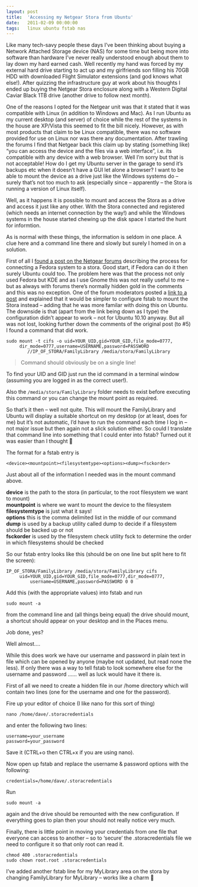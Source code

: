 ```yaml
---
layout: post
title:  'Accessing my Netgear Stora from Ubuntu'
date:   2011-02-09 00:00:00
tags:   linux ubuntu fstab nas
---
```

Like many tech-savy people these days I’ve been thinking about buying a Network Attached Storage device (NAS) for some time but being more into software than hardware I’ve never really understood enough about them to lay down my hard earned cash. Well recently my hand was forced by my external hard drive starting to act up and my girlfriends son filling his 70GB HDD with downloaded Flight Simulator extensions (and god knows what else!). After quizzing the infrastructure guy at work about his thoughts I ended up buying the Netgear Stora enclosure along with a Western Digital Caviar Black 1TB drive (another drive to follow next month).
<!--more-->
One of the reasons I opted for the Netgear unit was that it stated that it was compatible with Linux (in addition to Windows and Mac). As I run Ubuntu as my current desktop (and server) of choice while the rest of the systems in the house are XP/Vista this seemed to fit the bill nicely. However, as with most products that claim to be Linux compatible, there was no software provided for use on Linux nor was there any documentation. After trawling the forums I find that Netgear back this claim up by stating (something like) “you can access the device and the files via a web interface”, i.e. its compatible with any device with a web browser. Well I’m sorry but that is not acceptable! How do I get my Ubuntu server in the garage to send it’s backups etc when it doesn’t have a GUI let alone a browser? I want to be able to mount the device as a drive just like the Windows systems do – surely that’s not too much to ask (especially since – apparently – the Stora is running a version of Linux itself).
 
Well, as it happens it is possible to mount and access the Stora as a drive and access it just like any other.
With the Stora connected and registered (which needs an internet connection by the way!) and while the Windows systems in the house started chewing up the disk space I started the hunt for informtion.
 
As is normal with these things, the information is seldom in one place. A clue here and a command line there and slowly but surely I homed in on a solution.
 
First of all I <a href='http://forum1.netgear.com/showthread.php?t=45388' target='_blank'>found a post on the Netgear forums</a> describing the process for connecting a Fedora system to a stora. Good start, if Fedora can do it then surely Ubuntu could too. The problem here was that the process not only used Fedora but KDE and as I use Gnome this was not really useful to me – but as always with forums there’s normally hidden gold in the comments and this was no exception. One of the forum moderators posted a <a href='hipservforums.axentra.com/viewtopic.php?f=23&t=426&p=1930&hilit=fstab#p1930' target='_blank'>link to a post</a> and explained that it would be simpler to configure fstab to mount the Stora instead – adding that he was more familar with doing this on Ubuntu. The downside is that (apart from the link being down as I type) the configuration didn’t appear to work – not for Ubuntu 10.10 anyway. But all was not lost, looking further down the comments of the original post (to #5) I found a command that did work.

```
sudo mount -t cifs -o uid=YOUR_UID,gid=YOUR_GID,file_mode=0777,
     dir_mode=0777,username=USERNAME,password=PASSWORD
        //IP_OF_STORA/FamilyLibrary /media/stora/FamilyLibrary
```
>Command should obviously be on a single line!

To find your UID and GID just run the id command in a terminal window (assuming you are logged in as the correct user!).
 
Also the `/media/stora/FamilyLibrary` folder needs to exist before executing this command or you can change the mount point as required.
 
So that’s it then – well not quite. This will mount the FamilyLibrary and Ubuntu will display a suitable shortcut on my desktop (or at least, does for me) but it’s not automatic, I’d have to run the command each time I log in – not major issue but then again not a slick solution either. So could I translate that command line into something that I could enter into fstab? Turned out it was easier than I thought 🙂
 
The format for a fstab entry is
```
<device><mountpoint><filesystemtype><options><dump><fsckorder>
```
Just about all of the information I needed was in the mount command above.
 
**device** is the path to the stora (in particular, to the root filesystem we want to mount)\
**mountpoint** is where we want to mount the device to the filesystem\
**filesystemtype** is just what it says!\
**options** this is the comma delimited list in the middle of our command\
**dump** is used by a backup utility called dump to decide if a filesystem should be backed up or not\
**fsckorder** is used by the filesystem check utility fsck to determine the order in which filesystems should be checked
 
So our fstab entry looks like this (should be on one line but split here to fit the screen):
```
IP_OF_STORA/FamilyLibrary /media/stora/FamilyLibrary cifs
     uid=YOUR_UID,gid=YOUR_GID,file_mode=0777,dir_mode=0777,
         username=USERNAME,password=PASSWORD 0 0
```

Add this (with the appropriate values) into fstab and run

```
sudo mount -a
```

from the command line and (all things being equal) the drive should mount, a shortcut should appear on your desktop and in the Places menu.
 
Job done, yes?
 
Well almost….
 
While this does work we have our username and password in plain text in file which can be opened by anyone (maybe not updated, but read none the less). If only there was a way to tell fstab to look somewhere else for the username and password …… well as luck would have it there is.
 
First of all we need to create a hidden file in our /home directory which will contain two lines (one for the username and one for the password).
 
Fire up your editor of choice (I like nano for this sort of thing) 
```
nano /home/dave/.storacredentials
```
and enter the following two lines:
```
username=your_username
password=your_password
```
Save it (CTRL+o then CTRL+x if you are using nano).
 
Now open up fstab and replace the username &amp; password options with the following:

```
credentials=/home/dave/.storacredentials
```

Run 

```
sudo mount -a
```

again and the drive should be remounted with the new configuration. If everything goes to plan then your should not really notice very much.
 
Finally, there is little point in moving your credentials from one file that everyone can access to another – so to ‘secure’ the .storacredentials file we need to configure it so that only root can read it.

```
chmod 400 .storacredentials
sudo chown root.root .storacredentials
```

I’ve added another fstab line for my MyLibrary area on the stora by changing FamilyLibrary for MyLibrary – works like a charm 🙂